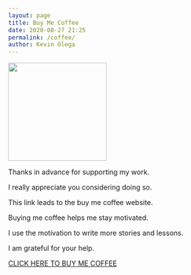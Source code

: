 ```yaml
--- 
layout: page
title: Buy Me Coffee
date: 2020-08-27 21:25
permalink: /coffee/ 
author: Kevin Olega 
--- 
```


<img src="{{ site.url }}/assets/img/2019-07-Kevin-Gray.jpg" width="200">

Thanks in advance for supporting my work.

I really appreciate you considering doing so.

This link leads to the buy me coffee website.

Buying me coffee helps me stay motivated.

I use the motivation to write more stories and lessons.

I am grateful for your help.

<a href="https://www.buymeacoffee.com/kevinolega" class="button focus">CLICK HERE TO BUY ME COFFEE</a>